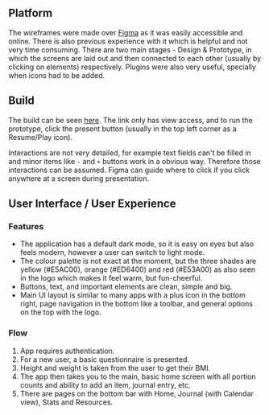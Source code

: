## Platform

The wireframes were made over [Figma](https://figma.com) as it was easily accessible and online. There is also previous experience with it which is helpful and not very time consuming. There are two main stages - Design & Prototype, in which the screens are laid out and then connected to each other (usually by clicking on elements) respectively. Plugins were also very useful, specially when icons had to be added.

## Build

The build can be seen [here](https://www.figma.com/file/da6CNmv1PMIYAQaLGfSzNM/PortionMate). The link only has view access, and to run the prototype, click the present button (usually in the top left corner as a Resume/Play icon).

Interactions are not very detailed, for example text fields can't be filled in and minor items like `-` and `+` buttons work in a obvious way. Therefore those interactions can be assumed. Figma can guide where to click if you click anywhere at a screen during presentation.

## User Interface / User Experience

### Features

* The application has a default dark mode, so it is easy on eyes but also feels modern, however a user can switch to light mode.
* The colour palette is not exact at the moment, but the three shades are yellow (#E5AC00), orange (#ED6400) and red (#E53A00) as also seen in the logo which makes it feel warm, but fun-cheerful.
* Buttons, text, and important elements are clean, simple and big.
* Main UI layout is similar to many apps with a plus icon in the bottom right, page navigation in the bottom like a toolbar, and general options on the top with the logo.

### Flow

1. App requires authentication.
2. For a new user, a basic questionnaire is presented.
3. Height and weight is taken from the user to get their BMI.
4. The app then takes you to the main, basic home screen with all portion counts and ability to add an item, journal entry, etc.
5. There are pages on the bottom bar with Home, Journal (with Calendar view), Stats and Resources.
